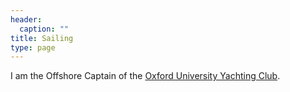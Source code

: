 ```yaml
---
header:
  caption: ""
title: Sailing
type: page
---
```


I am the Offshore Captain of the [Oxford University Yachting Club](ouyc.co.uk).